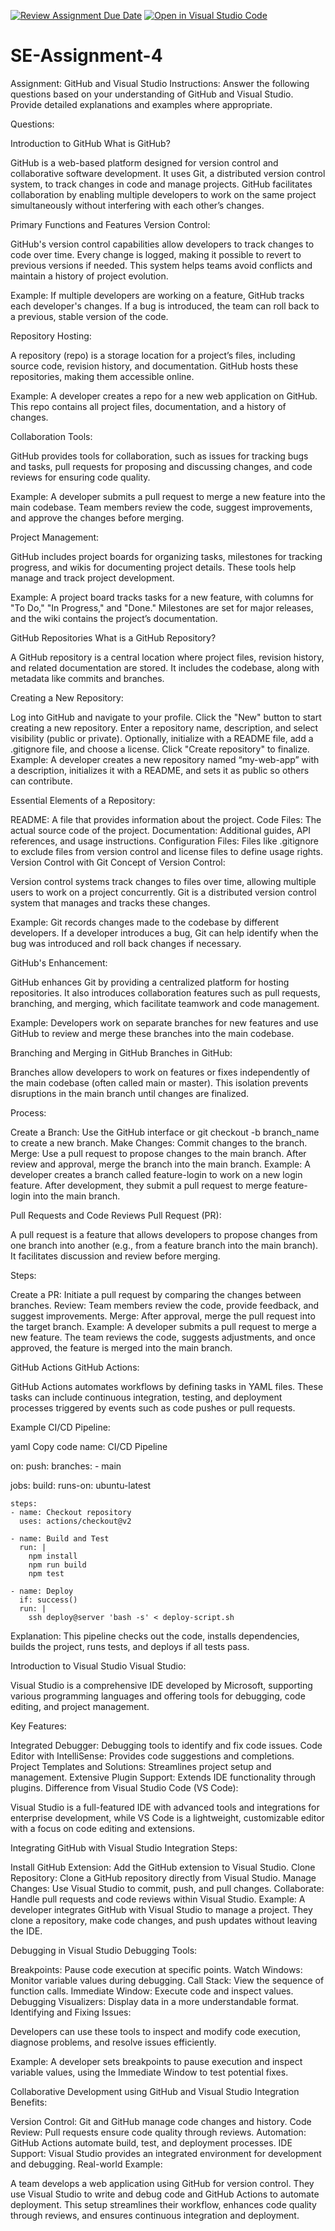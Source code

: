 [![Review Assignment Due Date](https://classroom.github.com/assets/deadline-readme-button-22041afd0340ce965d47ae6ef1cefeee28c7c493a6346c4f15d667ab976d596c.svg)](https://classroom.github.com/a/GvXCZgfk)
[![Open in Visual Studio Code](https://classroom.github.com/assets/open-in-vscode-2e0aaae1b6195c2367325f4f02e2d04e9abb55f0b24a779b69b11b9e10269abc.svg)](https://classroom.github.com/online_ide?assignment_repo_id=15345090&assignment_repo_type=AssignmentRepo)
# SE-Assignment-4
Assignment: GitHub and Visual Studio
Instructions:
Answer the following questions based on your understanding of GitHub and Visual Studio. Provide detailed explanations and examples where appropriate.

Questions:

Introduction to GitHub
What is GitHub?

GitHub is a web-based platform designed for version control and collaborative software development. It uses Git, a distributed version control system, to track changes in code and manage projects. GitHub facilitates collaboration by enabling multiple developers to work on the same project simultaneously without interfering with each other’s changes.

Primary Functions and Features
Version Control:

GitHub's version control capabilities allow developers to track changes to code over time. Every change is logged, making it possible to revert to previous versions if needed. This system helps teams avoid conflicts and maintain a history of project evolution.

Example: If multiple developers are working on a feature, GitHub tracks each developer's changes. If a bug is introduced, the team can roll back to a previous, stable version of the code.

Repository Hosting:

A repository (repo) is a storage location for a project’s files, including source code, revision history, and documentation. GitHub hosts these repositories, making them accessible online.

Example: A developer creates a repo for a new web application on GitHub. This repo contains all project files, documentation, and a history of changes.

Collaboration Tools:

GitHub provides tools for collaboration, such as issues for tracking bugs and tasks, pull requests for proposing and discussing changes, and code reviews for ensuring code quality.

Example: A developer submits a pull request to merge a new feature into the main codebase. Team members review the code, suggest improvements, and approve the changes before merging.

Project Management:

GitHub includes project boards for organizing tasks, milestones for tracking progress, and wikis for documenting project details. These tools help manage and track project development.

Example: A project board tracks tasks for a new feature, with columns for "To Do," "In Progress," and "Done." Milestones are set for major releases, and the wiki contains the project’s documentation.

GitHub Repositories
What is a GitHub Repository?

A GitHub repository is a central location where project files, revision history, and related documentation are stored. It includes the codebase, along with metadata like commits and branches.

Creating a New Repository:

Log into GitHub and navigate to your profile.
Click the "New" button to start creating a new repository.
Enter a repository name, description, and select visibility (public or private).
Optionally, initialize with a README file, add a .gitignore file, and choose a license.
Click "Create repository" to finalize.
Example: A developer creates a new repository named “my-web-app” with a description, initializes it with a README, and sets it as public so others can contribute.

Essential Elements of a Repository:

README: A file that provides information about the project.
Code Files: The actual source code of the project.
Documentation: Additional guides, API references, and usage instructions.
Configuration Files: Files like .gitignore to exclude files from version control and license files to define usage rights.
Version Control with Git
Concept of Version Control:

Version control systems track changes to files over time, allowing multiple users to work on a project concurrently. Git is a distributed version control system that manages and tracks these changes.

Example: Git records changes made to the codebase by different developers. If a developer introduces a bug, Git can help identify when the bug was introduced and roll back changes if necessary.

GitHub's Enhancement:

GitHub enhances Git by providing a centralized platform for hosting repositories. It also introduces collaboration features such as pull requests, branching, and merging, which facilitate teamwork and code management.

Example: Developers work on separate branches for new features and use GitHub to review and merge these branches into the main codebase.

Branching and Merging in GitHub
Branches in GitHub:

Branches allow developers to work on features or fixes independently of the main codebase (often called main or master). This isolation prevents disruptions in the main branch until changes are finalized.

Process:

Create a Branch: Use the GitHub interface or git checkout -b branch_name to create a new branch.
Make Changes: Commit changes to the branch.
Merge: Use a pull request to propose changes to the main branch. After review and approval, merge the branch into the main branch.
Example: A developer creates a branch called feature-login to work on a new login feature. After development, they submit a pull request to merge feature-login into the main branch.

Pull Requests and Code Reviews
Pull Request (PR):

A pull request is a feature that allows developers to propose changes from one branch into another (e.g., from a feature branch into the main branch). It facilitates discussion and review before merging.

Steps:

Create a PR: Initiate a pull request by comparing the changes between branches.
Review: Team members review the code, provide feedback, and suggest improvements.
Merge: After approval, merge the pull request into the target branch.
Example: A developer submits a pull request to merge a new feature. The team reviews the code, suggests adjustments, and once approved, the feature is merged into the main branch.

GitHub Actions
GitHub Actions:

GitHub Actions automates workflows by defining tasks in YAML files. These tasks can include continuous integration, testing, and deployment processes triggered by events such as code pushes or pull requests.

Example CI/CD Pipeline:

yaml
Copy code
name: CI/CD Pipeline

on: 
  push:
    branches: 
      - main

jobs:
  build:
    runs-on: ubuntu-latest

    steps:
    - name: Checkout repository
      uses: actions/checkout@v2

    - name: Build and Test
      run: |
        npm install
        npm run build
        npm test

    - name: Deploy
      if: success()
      run: |
        ssh deploy@server 'bash -s' < deploy-script.sh
Explanation: This pipeline checks out the code, installs dependencies, builds the project, runs tests, and deploys if all tests pass.

Introduction to Visual Studio
Visual Studio:

Visual Studio is a comprehensive IDE developed by Microsoft, supporting various programming languages and offering tools for debugging, code editing, and project management.

Key Features:

Integrated Debugger: Debugging tools to identify and fix code issues.
Code Editor with IntelliSense: Provides code suggestions and completions.
Project Templates and Solutions: Streamlines project setup and management.
Extensive Plugin Support: Extends IDE functionality through plugins.
Difference from Visual Studio Code (VS Code):

Visual Studio is a full-featured IDE with advanced tools and integrations for enterprise development, while VS Code is a lightweight, customizable editor with a focus on code editing and extensions.

Integrating GitHub with Visual Studio
Integration Steps:

Install GitHub Extension: Add the GitHub extension to Visual Studio.
Clone Repository: Clone a GitHub repository directly from Visual Studio.
Manage Changes: Use Visual Studio to commit, push, and pull changes.
Collaborate: Handle pull requests and code reviews within Visual Studio.
Example: A developer integrates GitHub with Visual Studio to manage a project. They clone a repository, make code changes, and push updates without leaving the IDE.

Debugging in Visual Studio
Debugging Tools:

Breakpoints: Pause code execution at specific points.
Watch Windows: Monitor variable values during debugging.
Call Stack: View the sequence of function calls.
Immediate Window: Execute code and inspect values.
Debugging Visualizers: Display data in a more understandable format.
Identifying and Fixing Issues:

Developers can use these tools to inspect and modify code execution, diagnose problems, and resolve issues efficiently.

Example: A developer sets breakpoints to pause execution and inspect variable values, using the Immediate Window to test potential fixes.

Collaborative Development using GitHub and Visual Studio
Integration Benefits:

Version Control: Git and GitHub manage code changes and history.
Code Review: Pull requests ensure code quality through reviews.
Automation: GitHub Actions automate build, test, and deployment processes.
IDE Support: Visual Studio provides an integrated environment for development and debugging.
Real-world Example:

A team develops a web application using GitHub for version control. They use Visual Studio to write and debug code and GitHub Actions to automate deployment. This setup streamlines their workflow, enhances code quality through reviews, and ensures continuous integration and deployment.







   



